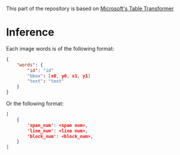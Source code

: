This part of the repository is based on [Microsoft's Table Transformer](https://github.com/microsoft/table-transformer)

# Inference

Each image words is of the following format:
```json
{
    "words": {
        "id": "id"
        "bbox": [x0, y0, x1, y1]
        "text": "text"
    }
}
```
Or the following format:
```json
[
    {
        'span_num': <span num>,
        'line_num': <line num>,
        'block_num': <block_num>,
    }
]
```
